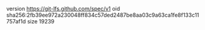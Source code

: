 version https://git-lfs.github.com/spec/v1
oid sha256:2fb39ee972a230048ff834c57ded2487be8aa03c9a63ca1fe8f133c11757af1d
size 19239
